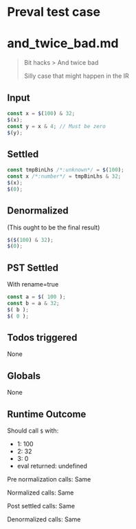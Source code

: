 # Preval test case

# and_twice_bad.md

> Bit hacks > And twice bad
>
> Silly case that might happen in the IR

## Input

`````js filename=intro
const x = $(100) & 32;
$(x);
const y = x & 4; // Must be zero
$(y);
`````


## Settled


`````js filename=intro
const tmpBinLhs /*:unknown*/ = $(100);
const x /*:number*/ = tmpBinLhs & 32;
$(x);
$(0);
`````


## Denormalized
(This ought to be the final result)

`````js filename=intro
$($(100) & 32);
$(0);
`````


## PST Settled
With rename=true

`````js filename=intro
const a = $( 100 );
const b = a & 32;
$( b );
$( 0 );
`````


## Todos triggered


None


## Globals


None


## Runtime Outcome


Should call `$` with:
 - 1: 100
 - 2: 32
 - 3: 0
 - eval returned: undefined

Pre normalization calls: Same

Normalized calls: Same

Post settled calls: Same

Denormalized calls: Same
